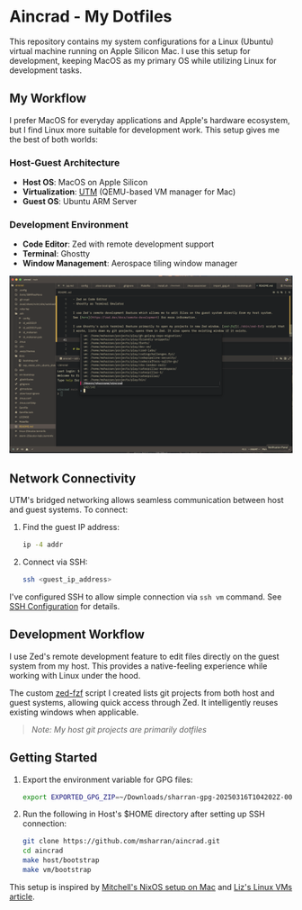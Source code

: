 # Aincrad - My Dotfiles

This repository contains my system configurations for a Linux (Ubuntu) virtual machine running on Apple Silicon Mac. I use this setup for development, keeping MacOS as my primary OS while utilizing Linux for development tasks.

## My Workflow

I prefer MacOS for everyday applications and Apple's hardware ecosystem, but I find Linux more suitable for development work. This setup gives me the best of both worlds:

### Host-Guest Architecture
- **Host OS**: MacOS on Apple Silicon
- **Virtualization**: [UTM](https://mac.getutm.app/) (QEMU-based VM manager for Mac)
- **Guest OS**: Ubuntu ARM Server

### Development Environment
- **Code Editor**: Zed with remote development support
- **Terminal**: Ghostty
- **Window Management**: Aerospace tiling window manager

![zed-fzf](./docs/zed-fzf.png)

## Network Connectivity

UTM's bridged networking allows seamless communication between host and guest systems. To connect:

1. Find the guest IP address:
   ```bash
   ip -4 addr
   ```

2. Connect via SSH:
   ```bash
   ssh <guest_ip_address>
   ```

I've configured SSH to allow simple connection via `ssh vm` command. See [SSH Configuration](.ssh/config) for details.

## Development Workflow

I use Zed's remote development feature to edit files directly on the guest system from my host. This provides a native-feeling experience while working with Linux under the hood.

The custom [zed-fzf](./sbin/zed-fzf) script I created lists git projects from both host and guest systems, allowing quick access through Zed. It intelligently reuses existing windows when applicable.

> *Note: My host git projects are primarily dotfiles*

## Getting Started

1. Export the environment variable for GPG files:
   ```bash
   export EXPORTED_GPG_ZIP=~/Downloads/sharran-gpg-20250316T104202Z-001.zip
   ```

2. Run the following in Host's $HOME directory after setting up SSH connection:
   ```bash
   git clone https://github.com/msharran/aincrad.git
   cd aincrad
   make host/bootstrap
   make vm/bootstrap
   ```

This setup is inspired by [Mitchell's NixOS setup on Mac](https://x.com/mitchellh/status/1346136404682625024?s=46) and [Liz's Linux VMs article](https://medium.com/@lizrice/linux-vms-on-an-m1-based-mac-with-vscode-and-utm-d73e7cb06133).
